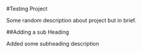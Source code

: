 #Testing Project

Some random description about project but in brief.

##Adding a sub Heading  

Added some subheading description
